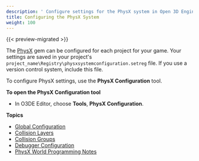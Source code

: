 ```yaml
---
description: ' Configure settings for the PhysX system in Open 3D Engine. '
title: Configuring the PhysX System
weight: 100
---
```


{{< preview-migrated >}}

The [PhysX](/docs/user-guide/gems/reference/physx/) gem can be configured for each project for your game. Your settings are saved in your project's `project_name\Registry\physxsystemconfiguration.setreg` file. If you use a version control system, include this file.

To configure PhysX settings, use the **PhysX Configuration** tool.

**To open the PhysX Configuration tool**
+ In O3DE Editor, choose **Tools**, **PhysX Configuration**.

**Topics**
+ [Global Configuration](/docs/user-guide/interactivity/physics/nvidia-physx/configuration-global.md)
+ [Collision Layers](/docs/user-guide/interactivity/physics/nvidia-physx/configuration-collision-layers.md)
+ [Collision Groups](/docs/user-guide/interactivity/physics/nvidia-physx/configuration-collision-groups.md)
+ [Debugger Configuration](/docs/user-guide/interactivity/physics/nvidia-physx/configuration-debugger.md)
+ [PhysX World Programming Notes](/docs/user-guide/interactivity/physics/nvidia-physx/configuration-physx-world-programming-notes.md)
